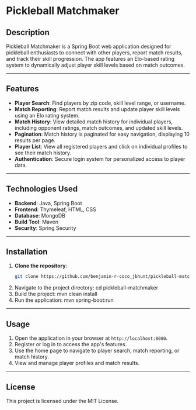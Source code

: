 # Pickleball Matchmaker

## Description
Pickleball Matchmaker is a Spring Boot web application designed for pickleball enthusiasts to connect with other players, report match results, and track their skill progression. The app features an Elo-based rating system to dynamically adjust player skill levels based on match outcomes.

---

## Features
- **Player Search**: Find players by zip code, skill level range, or username.
- **Match Reporting**: Report match results and update player skill levels using an Elo rating system.
- **Match History**: View detailed match history for individual players, including opponent ratings, match outcomes, and updated skill levels.
- **Pagination**: Match history is paginated for easy navigation, displaying 10 results per page.
- **Player List**: View all registered players and click on individual profiles to see their match history.
- **Authentication**: Secure login system for personalized access to player data.

---

## Technologies Used
- **Backend**: Java, Spring Boot  
- **Frontend**: Thymeleaf, HTML, CSS  
- **Database**: MongoDB  
- **Build Tool**: Maven  
- **Security**: Spring Security  

---

## Installation
1. **Clone the repository**:  
   ```bash
   git clone https://github.com/benjamin-r-coco_jbhunt/pickleball-matchmaker.git
2. Navigate to the project directory: cd pickleball-matchmaker
3. Build the project: mvn clean install
4. Run the application: mvn spring-boot:run

---

## Usage
1. Open the application in your browser at `http://localhost:8080`.
2. Register or log in to access the app's features.
3. Use the home page to navigate to player search, match reporting, or match history.
4. View and manage player profiles and match results.

---

## License
This project is licensed under the MIT License.
